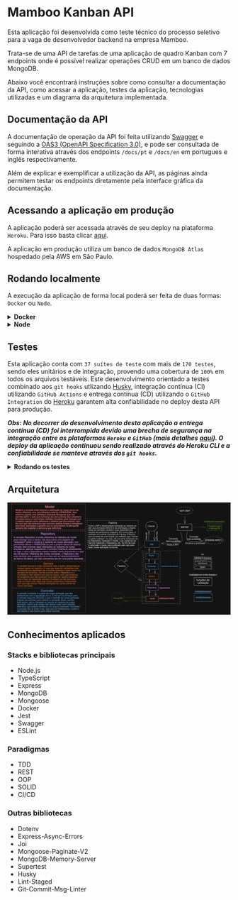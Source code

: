 # Mamboo Kanban API

Esta aplicação foi desenvolvida como teste técnico do processo seletivo para a vaga de desenvolvedor backend na empresa Mamboo.

Trata-se de uma API de tarefas de uma aplicação de quadro Kanban com 7 endpoints onde é possível realizar operações CRUD em um banco de dados MongoDB.

Abaixo você encontrará instruções sobre como consultar a documentação da API, como acessar a aplicação, testes da aplicação, tecnologias utilizadas e um diagrama da arquitetura implementada.

## Documentação da API

A documentação de operação da API foi feita utilizando [Swagger](https://swagger.io/) e seguindo a [OAS3 (OpenAPI Specification 3.0)](https://swagger.io/specification/), e pode ser consultada de forma interativa através dos endpoints `/docs/pt` e `/docs/en` em portugues e inglês respectivamente.

Além de explicar e exemplificar a utilização da API, as páginas ainda permitem testar os endpoints diretamente pela interface gráfica da documentação.

## Acessando a aplicação em produção

A aplicação poderá ser acessada através de seu deploy na plataforma `Heroku`. Para isso basta clicar [aqui](https://mamboo-kanban-api.herokuapp.com/docs/pt/).

A aplicação em produção utiliza um banco de dados `MongoDB Atlas` hospedado pela AWS em São Paulo.

## Rodando localmente

A execução da aplicação de forma local poderá ser feita de duas formas: `Docker` ou `Node`.

<details>
  <summary><b>Docker</b></summary><br>

***Para rodar a API localmente utilizando Docker, certifique-se de ter o [Docker](https://docs.docker.com/get-docker/) e o [Docker-Compose](https://docs.docker.com/compose/install/) instalados em sua máquina.***

Obs: Docker e Docker-Compose utilizados no desenvolvimento e execução deste projeto estavam nas versões `20.10.13` e `1.29.2` respectivamente.

1. Clone o projeto

```bash
  git clone git@github.com:GabrielGaspar447/Mamboo-Kanban-API.git
```

2. Entre no diretório do projeto

```bash
  cd Mamboo-Kanban-API
```

3. Suba a orquestração de containers

```bash
  docker-compose up --build -d
```

4. A aplicação estará pronta para uso quando a saída no seu terminal ficar assim

```bash
  Creating mk_db ... done
  Creating mk_api ... done
```

5. A aplicação poderá ser acessada através de

```bash
  http://localhost:3001
```

6. Para encerrar a aplicação basta executar o comando

```bash
  docker-compose down --rmi local --volumes --remove-orphans
```

***Caso a saída no seu terminal após o passo 4 seja um erro contendo a mensagem `Ports are not available`, abra o arquivo docker-compose.yml e siga as instruções para alterar a porta 3001 para outra que esteja disponível em sua máquina. Após realizar a alteração salve o arquivo e execute o passo 4 novamente.***
</details>

<details>
  <summary><b>Node</b></summary><br>

***Para rodar a API localmente utilizando Node, certifique-se de ter o [Node](https://nodejs.org/en/) instalado em sua máquina e um banco de dados [MongoDB](https://www.mongodb.com/) disponível para ser utilizado.***

Obs: Node e MongoDB utilizados no desenvolvimento e execução deste projeto estavam nas versões `16.13.0` e `5.0.7` respectivamente.

1. Clone o projeto

```bash
  git clone git@github.com:GabrielGaspar447/Mamboo-Kanban-API.git
```

2. Entre no diretório do projeto

```bash
  cd Mamboo-Kanban-API
```

3. Instale as dependências

```bash
  npm install
```

4. Configure na raiz da aplicação um arquivo .env com as seguintes variáveis de ambiente

```bash
  PORT=<Porta onde a aplicação irá rodar (Padrão: 3001)>
  MONGO_URI=<URI de acesso ao MongoDB (Padrão: mongodb://localhost:27017/mamboo-kanban-api)>
```

5. Rode a aplicação

```bash
  npm start
```

6. A aplicação estará pronta para uso quando a saída no seu terminal ficar assim

```bash
  Database connection established
  Database seed with 28 random tasks (Aparece apenas na primeira vez)
  Server is running on port <porta utilizada no .env>
```

7. A aplicação poderá ser acessada através de

```bash
  http://localhost:<porta utilizada no .env>
```

8. Para encerrar a aplicação basta pressionar `Ctrl + C` no terminal
</details>

## Testes

Esta aplicação conta com `37 suítes de teste` com mais de `170 testes`, sendo eles unitários e de integração, provendo uma cobertura de `100%` em todos os arquivos testáveis. Este desenvolvimento orientado a testes combinado aos `git hooks` utlizando [Husky](https://github.com/typicode/husky), integração contínua (CI) utilizando `GitHub Actions` e entrega contínua (CD) utilizando o `GitHub Integration` do [Heroku](https://devcenter.heroku.com/articles/github-integration) garantem alta confiabilidade no deploy desta API para produção.

***Obs: No decorrer do desenvolvimento desta aplicação a entrega contínua (CD) foi interrompida devido uma brecha de segurança na integração entre as plataformas `Heroku` e `GitHub` (mais detalhes [aqui](https://status.heroku.com/incidents/2413)). O deploy da aplicação continuou sendo realizado através do Heroku CLI e a confiabilidade se manteve através dos `git hooks`.***

  <details>
  <summary><b>Rodando os testes</b></summary><br>
    
***Para rodar os testes, certifique-se de ter o [Node](https://nodejs.org/en/) instalado em sua máquina. Não é necessário um banco de dados [MongoDB](https://www.mongodb.com/) disponível, os testes de integração são executados utilizando [MongoDB-Memory-Server](https://github.com/nodkz/mongodb-memory-server).***

Obs: Node utilizado no desenvolvimento e execução dos testes deste projeto estava na versão `16.13.0`.

1. Clone o projeto

```bash
  git clone git@github.com:GabrielGaspar447/Mamboo-Kanban-API.git
```

2. Entre no diretório do projeto

```bash
  cd Mamboo-Kanban-API
```

3. Instale as dependências

```bash
  npm install
```

5. Rode os testes

```bash
  npm test
```
</details>

## Arquitetura

![Diagrama da arquitetura](/architecture.png "Diagrama da arquitetura")

## Conhecimentos aplicados

### Stacks e bibliotecas principais

- Node.js
- TypeScript
- Express
- MongoDB
- Mongoose
- Docker
- Jest
- Swagger
- ESLint

### Paradigmas

- TDD
- REST
- OOP
- SOLID
- CI/CD

### Outras bibliotecas

- Dotenv
- Express-Async-Errors
- Joi
- Mongoose-Paginate-V2
- MongoDB-Memory-Server
- Supertest
- Husky
- Lint-Staged
- Git-Commit-Msg-Linter
